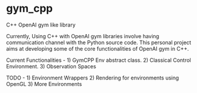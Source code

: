 # gym_cpp

C++ OpenAI gym like library

Currently, Using C++ with OpenAI gym libraries involve having communication channel with the Python source code. This personal project aims at developing some of the core functionalities of OpenAI gym in C++.

Current Functionalities - 1) GymCPP Env abstract class. 2) Classical Control Environment. 3) Observation Spaces 

TODO - 1) Environment Wrappers 2) Rendering for environments using OpenGL 3) More Environments
